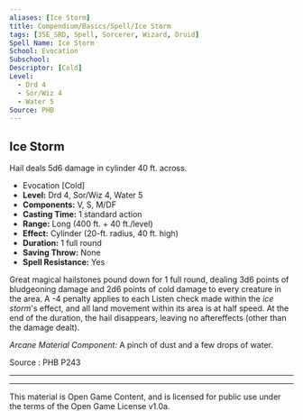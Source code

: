 ```yaml
---
aliases: [Ice Storm]
title: Compendium/Basics/Spell/Ice Storm
tags: [35E_SRD, Spell, Sorcerer, Wizard, Druid]
Spell Name: Ice Storm
School: Evocation
Subschool: 
Descriptor: [Cold]
Level:
  - Drd 4
  - Sor/Wiz 4
  - Water 5
Source: PHB
---
```



## Ice Storm

Hail deals 5d6 damage in cylinder 40 ft. across.

*   Evocation [Cold]
*   **Level:** Drd 4, Sor/Wiz 4, Water 5
*   **Components:** V, S, M/DF
*   **Casting Time:** 1 standard action
*   **Range:** Long (400 ft. + 40 ft./level)
*   **Effect:** Cylinder (20-ft. radius, 40 ft. high)
*   **Duration:** 1 full round
*   **Saving Throw:** None
*   **Spell Resistance:** Yes

<p>Great magical hailstones pound down for 1 full round, dealing 3d6 points of bludgeoning damage and 2d6 points of cold damage to every creature in the area. A -4 penalty applies to each Listen check made within the <i>ice storm</i>'s effect, and all land movement within its area is at half speed. At the end of the duration, the hail disappears, leaving no aftereffects (other than the damage dealt).</p><p><i>Arcane Material Component:</i> A pinch of dust and a few drops of water.</p>

Source : PHB P243

---

---

This material is Open Game Content, and is licensed for public use under
the terms of the Open Game License v1.0a.

